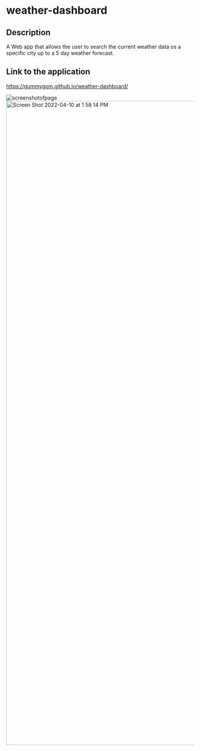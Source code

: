 # weather-dashboard

## Description
A Web app that allows the user to search the current weather data os a specific city up to a 5 day weather forecast.

## Link to the application
https://gummygom.github.io/weather-dashboard/

![screenshotofpage](<img width="1728" alt="Screen Shot 2022-04-10 at 1 58 14 PM" src="https://user-images.githubusercontent.com/96972300/162633223-10e8ccf0-aeef-4da7-bd50-7310bb0c62ad.png">)
<img width="1728" alt="Screen Shot 2022-04-10 at 1 58 14 PM" src="https://user-images.githubusercontent.com/96972300/162634812-5883b4f2-1d57-4e3e-81c2-04aa4eac9f22.png">
